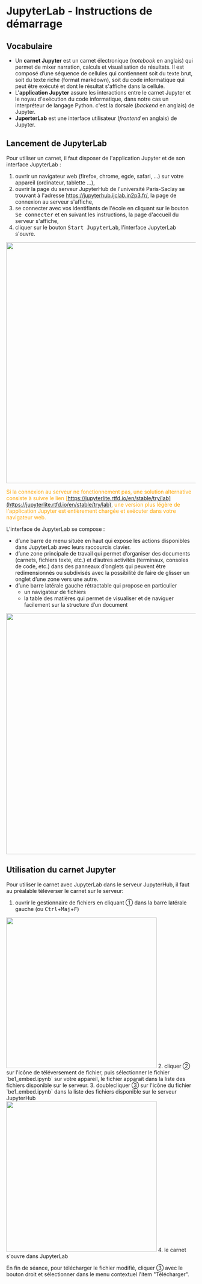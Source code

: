 # JupyterLab - Instructions de démarrage

## Vocabulaire

- Un **carnet Jupyter** est un carnet électronique (*notebook* en anglais) qui permet de mixer narration, calculs et visualisation de résultats. Il est composé d’une séquence de cellules qui contiennent soit du texte brut, soit du texte riche (format markdown), soit du code informatique qui peut être exécuté et dont le résultat s'affiche dans la cellule.
- L'**application Jupyter** assure les interactions entre le carnet Jupyter et le noyau d'exécution du code informatique, dans notre cas un interpréteur de langage Python. c'est la dorsale (*backend* en anglais) de Jupyter.
- **JuperterLab** est une interface utilisateur (*frontend* en anglais) de Jupyter.

## Lancement de JupyterLab

Pour utiliser un carnet, il faut disposer de l'application Jupyter et de son interface JupyterLab :

1. ouvrir un navigateur web (firefox, chrome, egde, safari, ...) sur votre appareil (ordinateur, tablette ...),
2. ouvrir la page du serveur JupyterHub de l'université Paris-Saclay se trouvant à l'adresse https://jupyterhub.ijclab.in2p3.fr/, la page de connexion au serveur s'affiche,
3. se connecter avec vos identifiants de l'école en cliquant sur le bouton <kbd>Se connecter</kbd> et en suivant les instructions, la page d'accueil du serveur s'affiche,
4. cliquer sur le bouton <kbd>Start JupyterLab</kbd>, l'interface JupyterLab s'ouvre.

<img src="img/jupyterhub.ijclab.in2p3.fr.png" style="width:640px;" />

<span style="color:orange">Si la connexion au serveur ne fonctionnement pas, une solution alternative consiste à suivre le lien [https://jupyterlite.rtfd.io/en/stable/try/lab](https://jupyterlite.rtfd.io/en/stable/try/lab), une version plus légère de l'application Jupyter est entièrement chargée et exécuter dans votre navigateur web.</span>

L’interface de JupyterLab se compose :

- d’une barre de menu située en haut qui expose les actions disponibles dans JupyterLab avec leurs raccourcis clavier.
- d’une zone principale de travail  qui permet d’organiser des documents (carnets, fichiers texte, etc.) et d’autres activités (terminaux, consoles de code, etc.) dans des panneaux d’onglets qui peuvent être redimensionnés ou subdivisés avec la possibilité de faire de glisser un onglet d’une zone vers une autre.
- d’une barre latérale gauche rétractable qui propose en particulier 
    - un navigateur de fichiers
    - la table des matières qui permet de visualiser et de naviguer facilement sur la structure d’un document

<img src="img/jupyter_lab_layout.png" style="width:640px;" />

## Utilisation du carnet Jupyter

Pour utiliser le carnet avec JupyterLab dans le serveur JupyterHub, il faut au préalable téléverser le carnet sur le serveur:
1. ouvrir le gestionnaire de fichiers en cliquant ➀ dans la barre latérale gauche (ou <kbd>Ctrl</kbd>+<kbd>Maj</kbd>+<kbd>F</kbd>)<br />
<img src="img/jupyterlab_importer.png" width="400px;"/>
2. cliquer ➁ sur l'icône de téléversement de fichier, puis sélectionner le fichier `be1_embed.ipynb` sur votre appareil, le fichier apparait dans la liste des fichiers disponible sur le serveur.
3. doublecliquer ➂ sur l'icône du fichier `be1_embed.ipynb` dans la liste des fichiers disponible sur le serveur JupyterHub<br />
<img src="img/jupyterlab_ouvrir.png" width="400px;"/>
4. le carnet s'ouvre dans JupyterLab

En fin de séance, pour télécharger le fichier modifié, cliquer ➂ avec le bouton droit et sélectionner dans le menu contextuel l'item "Télécharger".